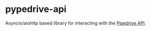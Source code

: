 # pypedrive-api

Asyncio/aiohttp based library for interacting with the [Pipedrive API](https://developers.pipedrive.com/docs/api/v1).